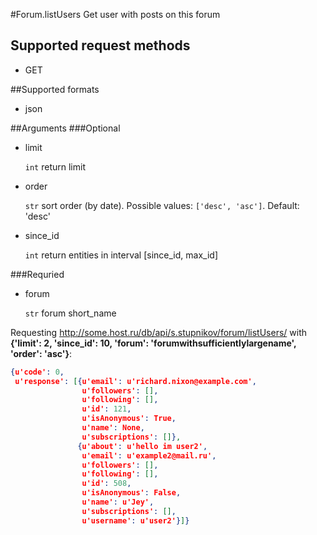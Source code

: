 #Forum.listUsers
Get user with posts on this forum

## Supported request methods 
* GET

##Supported formats
* json

##Arguments
###Optional
* limit

   ```int``` return limit
* order

   ```str``` sort order (by date). Possible values: ```['desc', 'asc']```. Default: 'desc'
* since_id

   ```int``` return entities in interval [since_id, max_id]


###Requried
* forum

   ```str``` forum short_name


Requesting http://some.host.ru/db/api/s.stupnikov/forum/listUsers/ with **{'limit': 2, 'since_id': 10, 'forum': 'forumwithsufficientlylargename', 'order': 'asc'}**:
```json
{u'code': 0,
 u'response': [{u'email': u'richard.nixon@example.com',
                u'followers': [],
                u'following': [],
                u'id': 121,
                u'isAnonymous': True,
                u'name': None,
                u'subscriptions': []},
               {u'about': u'hello im user2',
                u'email': u'example2@mail.ru',
                u'followers': [],
                u'following': [],
                u'id': 508,
                u'isAnonymous': False,
                u'name': u'Jey',
                u'subscriptions': [],
                u'username': u'user2'}]}
```
